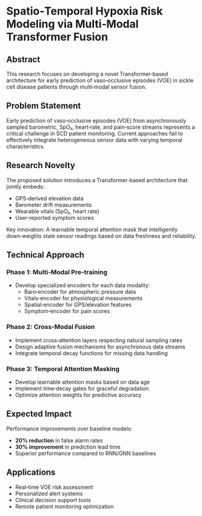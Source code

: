 # Spatio‑Temporal Hypoxia Risk Modeling via Multi‑Modal Transformer Fusion

## Abstract

This research focuses on developing a novel Transformer‑based architecture for early prediction of vaso‑occlusive episodes (VOE) in sickle cell disease patients through multi‑modal sensor fusion.

## Problem Statement

Early prediction of vaso‑occlusive episodes (VOE) from asynchronously sampled barometric, SpO₂, heart‑rate, and pain‑score streams represents a critical challenge in SCD patient monitoring. Current approaches fail to effectively integrate heterogeneous sensor data with varying temporal characteristics.

## Research Novelty

The proposed solution introduces a Transformer‑based architecture that jointly embeds:
- GPS‑derived elevation data
- Barometer drift measurements  
- Wearable vitals (SpO₂, heart rate)
- User‑reported symptom scores

Key innovation: A learnable temporal attention mask that intelligently down‑weights stale sensor readings based on data freshness and reliability.

## Technical Approach

### Phase 1: Multi‑Modal Pre‑training
- Develop specialized encoders for each data modality:
  - Baro‑encoder for atmospheric pressure data
  - Vitals‑encoder for physiological measurements
  - Spatial‑encoder for GPS/elevation features
  - Symptom‑encoder for pain scores

### Phase 2: Cross‑Modal Fusion
- Implement cross‑attention layers respecting natural sampling rates
- Design adaptive fusion mechanisms for asynchronous data streams
- Integrate temporal decay functions for missing data handling

### Phase 3: Temporal Attention Masking
- Develop learnable attention masks based on data age
- Implement time‑decay gates for graceful degradation
- Optimize attention weights for predictive accuracy

## Expected Impact

Performance improvements over baseline models:
- **20% reduction** in false alarm rates
- **30% improvement** in prediction lead time
- Superior performance compared to RNN/GNN baselines

## Applications

- Real‑time VOE risk assessment
- Personalized alert systems
- Clinical decision support tools
- Remote patient monitoring optimization